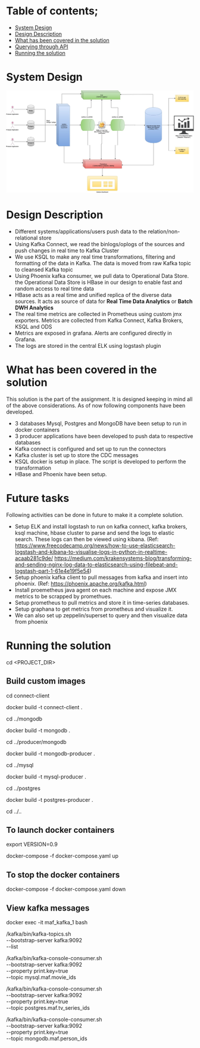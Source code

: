 # Table of contents;
- [ System Design ](#design)
- [ Design Description ](#description)
- [ What has been covered in the solution ](#coverage)
- [ Querying through API ](#futurework)
- [ Running the solution ](#runsolution)

<a name="design"></a>
# System Design
![Image](images/MAFDataPipeline.jpg)

<a name="description"></a>
# Design Description
- Different systems/applications/users push data to the relation/non-relational store
- Using Kafka Connect, we read the binlogs/oplogs of the sources and push changes in real time to Kafka Cluster
- We use KSQL to make any real time transformations, filtering and formatting of the data in Kafka. The data is moved from raw Kafka topic to cleansed Kafka topic
- Using Phoenix kafka consumer, we pull data to Operational Data Store. the Operational Data Store is HBase in our design to enable fast and random access to real time data
- HBase acts as a real time and unified replica of the diverse data sources. It acts as source of data for <b>Real Time Data Analytics</b> or <b>Batch DWH Analytics</b>
- The real time metrics are collected in Prometheus using custom jmx exporters. Metrics are collected from Kafka Connect, Kafka Brokers, KSQL and ODS
- Metrics are exposed in grafana. Alerts are configured directly in Grafana.
- The logs are stored in the central ELK using logstash plugin

<a name="coverage"></a>
# What has been covered in the solution
This solution is the part of the assignment. It is designed keeping in mind all of the above considerations. As of now following components have been developed.

- 3 databases Mysql, Postgres and MongoDB have been setup to run in docker containers
- 3 producer applications have been developed to push data to respective databases
- Kafka connect is configured and set up to run the connectors
- Kafka cluster is set up to store the CDC messages
- KSQL docker is setup in place. The script is developed to perform the transformation
- HBase and Phoenix have been setup.

<a name="futurework"></a>
# Future tasks
Following activities can be done in future to make it a complete solution.

- Setup ELK and install logstash to run on kafka connect, kafka brokers, ksql machine, hbase cluster to parse and send the logs to elastic search. These logs can then be viewed using kibana. (Ref: https://www.freecodecamp.org/news/how-to-use-elasticsearch-logstash-and-kibana-to-visualise-logs-in-python-in-realtime-acaab281c9de/
https://medium.com/krakensystems-blog/transforming-and-sending-nginx-log-data-to-elasticsearch-using-filebeat-and-logstash-part-1-61e4e19f5e54)
- Setup phoenix kafka client to pull messages from kafka and insert into phoenix. (Ref: https://phoenix.apache.org/kafka.html)
- Install proemetheus java agent on each machine and expose JMX metrics to be scrapped by promethues.
- Setup prometheus to pull metrics and store it in time-series databases.
- Setup graphana to get metrics from prometheus and visualize it.
- We can also set up zeppelin/superset to query and then visualize data from phoenix

<a name="runsolution"></a>
# Running the solution
cd <PROJECT_DIR>

## Build custom images

cd connect-client

docker build -t connect-client .

cd ../mongodb

docker build -t mongodb .

cd ../producer/mongodb

docker build -t mongodb-producer .

cd ../mysql

docker build -t mysql-producer .

cd ../postgres

docker build -t postgres-producer .

cd ../..

## To launch docker containers
export VERSION=0.9

docker-compose -f docker-compose.yaml up

## To stop the docker containers
docker-compose -f docker-compose.yaml down


## View kafka messages
docker exec -it maf_kafka_1 bash

/kafka/bin/kafka-topics.sh \
  --bootstrap-server kafka:9092 \
  --list

/kafka/bin/kafka-console-consumer.sh \
  --bootstrap-server kafka:9092 \
  --property print.key=true \
  --topic mysql.maf.movie_ids

/kafka/bin/kafka-console-consumer.sh \
  --bootstrap-server kafka:9092 \
  --property print.key=true \
  --topic postgres.maf.tv_series_ids

/kafka/bin/kafka-console-consumer.sh \
  --bootstrap-server kafka:9092 \
  --property print.key=true \
  --topic mongodb.maf.person_ids

